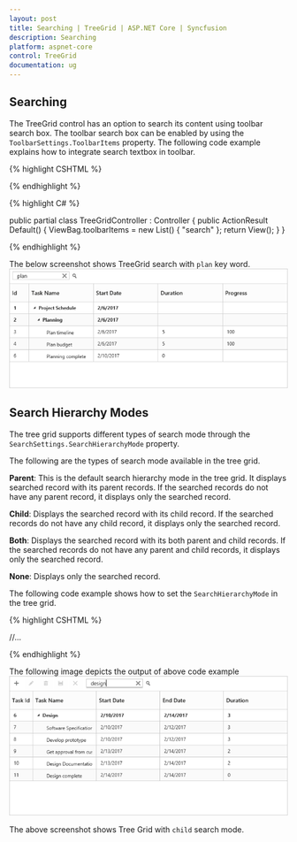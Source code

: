 ```yaml
---
layout: post
title: Searching | TreeGrid | ASP.NET Core | Syncfusion
description: Searching
platform: aspnet-core
control: TreeGrid
documentation: ug
---
```


## Searching

The TreeGrid control has an option to search its content using toolbar search box. The toolbar search box can be enabled by using the `ToolbarSettings.ToolbarItems` property. The following code example explains how to integrate search textbox in toolbar.

{% highlight CSHTML %}

<ej-tree-grid id="TreeGridContainer">
    <e-tree-grid-toolbar-settings show-toolbar="true" toolbar-items="ViewBag.toolbarItems">
    </e-tree-grid-toolbar-settings>
</ej-tree-grid>

{% endhighlight %}

{% highlight C# %}

public partial class TreeGridController : Controller
{
    public ActionResult Default()
    {
        ViewBag.toolbarItems = new List<String>() { "search" };
        return View();
    }
}

{% endhighlight %}

The below screenshot shows TreeGrid search with `plan` key word.
![](Searching_images/Searching_img1.png)

## Search Hierarchy Modes

The tree grid supports different types of search mode through the `SearchSettings.SearchHierarchyMode` property.

The following are the types of search mode available in the tree grid.

**Parent**: This is the default search hierarchy mode in the tree grid. It displays searched record with its parent records. If the searched records do not have any parent record, it displays only the searched record.

**Child**: Displays the searched record with its child record. If the searched records do not have any child record, it displays only the searched record.

**Both**: Displays the searched record with its both parent and child records. If the searched records do not have any parent and child records, it displays only the searched record.

**None**: Displays only the searched record.

The following code example shows how to set the `SearchHierarchyMode` in the tree grid.

{% highlight CSHTML %}

<ej-tree-grid id="TreeGridContainer">
    //...
    <e-tree-grid-search-settings search-hierarchy-mode="child"></e-tree-grid-search-settings>
</ej-tree-grid>

{% endhighlight %}

The following image depicts the output of above code example
![](Searching_images/SearchHierarchyModes_img1.png)

The above screenshot shows Tree Grid with `child` search mode.
